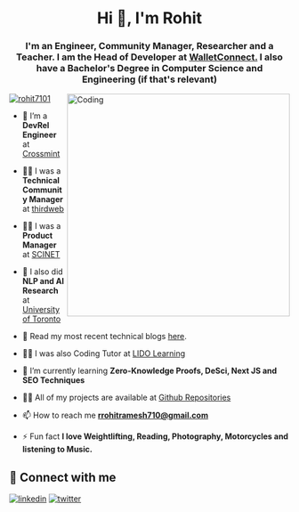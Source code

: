 
<h1 align="center">Hi 👋, I'm Rohit</h1>
<h3 align="center">I'm an Engineer, Community Manager, Researcher and a Teacher. I am the Head of Developer at <a href="www.walletconnect.com">WalletConnect.</a> I also have a Bachelor's Degree in Computer Science and Engineering (if that's relevant)</h3>
<img width="400" align="right" alt="Coding" src="https://i.pinimg.com/originals/f5/5b/0f/f55b0f3e0d9b878ed9192b8358fd1480.gif">

<p align="left"> <a href="https://twitter.com/rohit7101" target="blank"><img src="https://img.shields.io/twitter/follow/rohit7101?logo=twitter&style=for-the-badge" alt="rohit7101" /></a> </p>

- 🥑 I’m a **DevRel Engineer** at [Crossmint](https://crossmint.com/)

- 🧑‍💻 I was a **Technical Community Manager** at [thirdweb](https://thirdweb.com)

- 👨‍💼 I was a **Product Manager** at [SCINET](https://www.scinet.one/)

- 🔭 I also did **NLP and AI Research** at [University of Toronto](https://leme.library.utoronto.ca/)

- 📜 Read my most recent technical blogs [here](https://blog.crossmint.com/author/rohit/?utm_source=rohit).

- 👨‍🏫 I was also Coding Tutor at [LIDO Learning](https://www.linkedin.com/company/lido-learning/)

- 🌱 I’m currently learning **Zero-Knowledge Proofs, DeSci, Next JS and SEO Techniques**

- 👨‍💻 All of my projects are available at [Github Repositories](https://github.com/rohit-710?tab=repositories)

- 📫 How to reach me **rrohitramesh710@gmail.com**

- ⚡ Fun fact **I love Weightlifting, Reading, Photography, Motorcycles and listening to Music.**

## 🔗 Connect with me
[![linkedin](https://img.shields.io/badge/linkedin-0A66C2?style=for-the-badge&logo=linkedin&logoColor=white)](https://www.linkedin.com/in/rohit-ramesh-5724041a9/)
[![twitter](https://img.shields.io/badge/twitter-1DA1F2?style=for-the-badge&logo=twitter&logoColor=white)](https://twitter.com/Rohit7101)
